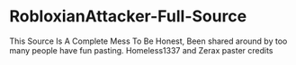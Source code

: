 # RobloxianAttacker-Full-Source
This Source Is  A Complete Mess To Be Honest, Been shared around by too many people  have fun pasting. 
Homeless1337 and Zerax paster credits
